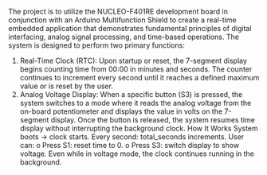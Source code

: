 The project is to utilize the NUCLEO-F401RE development board in conjunction with an Arduino Multifunction Shield to create a real-time embedded application that demonstrates fundamental principles of digital interfacing, analog signal processing, and time-based operations.
The system is designed to perform two primary functions:
1.	Real-Time Clock (RTC): Upon startup or reset, the 7-segment display begins counting time from 00:00 in minutes and seconds. The counter continues to increment every second until it reaches a defined maximum value or is reset by the user.
2.	Analog Voltage Display: When a specific button (S3) is pressed, the system switches to a mode where it reads the analog voltage from the on-board potentiometer and displays the value in volts on the 7-segment display. Once the button is released, the system resumes time display without interrupting the background clock.
How It Works 
System boots → clock starts.
Every second: total_seconds increments.
User can:
  o	Press S1: reset time to 0.
  o	Press S3: switch display to show voltage.
Even while in voltage mode, the clock continues running in the background.
